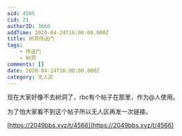 ```yaml
---
aid: 4585
cid: 21
authorID: 3660
addTime: 2020-04-24T16:00:00.000Z
title: 树洞传送门
tags:
    - 传送门
    - 树洞
comments: []
date: 2020-04-24T16:00:00.000Z
category: 无人区
---
```


现在大家好像不去树洞了，rbc有个帖子在那里，作为@人使用。

为了怕大家看不到这个帖子所以无人区再发一次链接。

[https://2049bbs.xyz/t/4566](https://2049bbs.xyz/t/4566)
